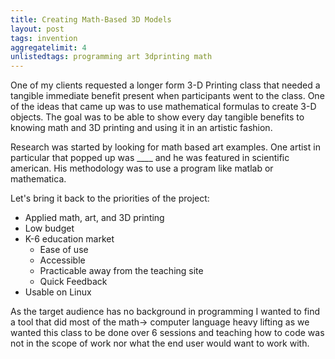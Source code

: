 ```yaml
---
title: Creating Math-Based 3D Models
layout: post
tags: invention
aggregatelimit: 4
unlistedtags: programming art 3dprinting math
---
```


One of my clients requested a longer form 3-D Printing class that needed a tangible immediate benefit present when participants went to the class. One of the ideas that came up was to use mathematical formulas to create 3-D objects. The goal was to be able to show every day tangible benefits to knowing math and 3D printing and using it in an artistic fashion. <!--excerpt-->

Research was started by looking for math based art examples. One artist in particular that popped up was ____ and he was featured in scientific american. His methodology was to use a program like matlab or mathematica. 

Let's bring it back to the priorities of the project:
* Applied math, art, and 3D printing
* Low budget
* K-6 education market
	* Ease of use
	* Accessible
	* Practicable away from the teaching site
	* Quick Feedback
* Usable on Linux

As the target audience has no background in programming I wanted to find a tool that did most of the math-> computer language  heavy lifting as we wanted this class to be done over 6 sessions and teaching how to code was not in the scope of work nor what the end user would want to work with.